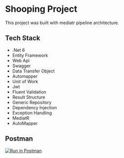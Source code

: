 # Shooping Project

This project was built with mediatr pipeline architecture.

## Tech Stack

- .Net 6
- Entity Framework
- Web Api
- Swagger
- Data Transfer Object
- Automapper
- Unit of Work
- Jwt
- Fluent Validation
- Result Structure
- Generic Repository
- Dependency Injection
- Exception Handling
- MediatR
- AutoMapper

## Postman

[![Run in Postman](https://run.pstmn.io/button.svg)](https://app.getpostman.com/run-collection/20862553-930172d2-0e6c-41ac-8ca0-7977ab693131?action=collection%2Ffork&collection-url=entityId%3D20862553-930172d2-0e6c-41ac-8ca0-7977ab693131%26entityType%3Dcollection%26workspaceId%3D5034bb44-b60c-4804-8826-4d156826be0c)
